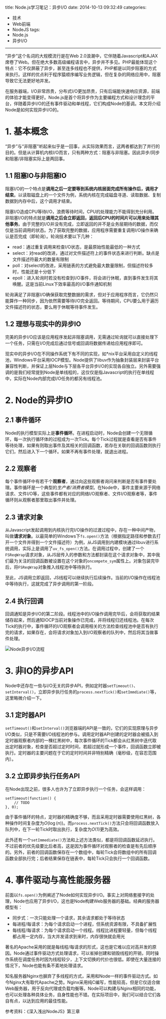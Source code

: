 title: Node.js学习笔记：异步I/O
date: 2014-10-13 09:32:49
categories:
- 技术
- Web前端
- NodeJS
tags:
- Node.js
- 异步I/O
---

“异步”这个名词的大规模流行是在Web 2.0浪潮中，它伴随着Javascript和AJAX席卷了Web。但在绝大多数高级编程语言中，异步并不多见。PHP最能体现这个特点：它不仅屏蔽了异步，甚至连多线程也不提供，PHP都是以同步阻塞的方式来执行。这样的优点利于程序猿顺序编写业务逻辑，但在复杂的网络应用中，阻塞导致它无法更好地并发。

在服务器端，I/O非常昂贵，分布式I/O更加昂贵，只有后端能快速响应资源，前端的体验才能变得更好。Node.js是首个将异步作为主要编程方式和设计理念的平台，伴随着异步I/O的还有事件驱动和单线程，它们构成Node的基调。本文将介绍Node是如何实现异步I/O的。

<!-- more -->

# 1. 基本概念

“异步”与“非阻塞”听起来似乎是一回事，从实际效果而言，这两者都达到了并行的目的。但是从计算机内核I/O而言，只有两种方式：阻塞与非阻塞。因此异步/同步和阻塞/非阻塞实际上是两回事。

## 1.1 阻塞IO与非阻塞IO

阻塞I/O的一个特点是**调用之后一定要等到系统内核层面完成所有操作后，调用才结束**。以读取磁盘上的一个文件为例，系统内核在完成磁盘寻道、读取数据、复制数据到内存中后，这个调用才结束。

阻塞I/O造成CPU等待I/O，浪费等待时间，CPU的处理能力不能得到充分利用。非阻塞I/O的特点就是**调用之后会立即返回，返回后CPU的时间片可以用来处理其他事务**。由于完整的I/O并没有完成，立即返回的并不是业务层期待的数据，而仅仅是当前调用的状态。为了获取完整的数据，应用程序需要重复调用I/O操作来确认是否完成（即轮询）。轮询技术要以下几种：

* read：通过重复调用来检查I/O状态，是最原始性能最低的一种方式
* select：对read的改进，通过对文件描述符上的事件状态来进行判断。缺点是文件描述符最大的数量有限制
* poll：对select的改进，采用链表的方式避免最大数量限制，但描述符较多时，性能还是十分低下
* epoll：进入轮询时若没有检查到I/O事件，将会进行休眠，直到事件发生将其唤醒。这是当前Linux下效率最高的I/O事件通知机制

轮询满足了非阻塞I/O确保获取完整数据的需求，但对于应用程序而言，它仍然只能算作一种同步，因为依然需要等待I/O完全返回。等待期间，CPU要么用于遍历文件描述符的状态，要么用于休眠等待事件发生。

## 1.2 理想与现实中的异步IO

完美的异步I/O应该是应用程序发起非阻塞调用，无需通过轮询就可以直接处理下一个任务，只需在I/O完成后通过信号或回调将数据传递给应用程序即可。

现实中的异步I/O在不同操作系统下有不同的实现，如\*nix平台采用自定义的线程池，Windows平台采用IOCP模型。Node提供了libuv作为抽象封装层来封装平台兼容性判断，并保证上层Node与下层各平台异步I/O的实现各自独立。另外需要强调的是我们经常提到Node是单线程的，这仅仅是指Javascript的执行在单线程中，实际在Node内部完成I/O任务的都另有线程池。

# 2. Node的异步IO

## 2.1 事件循环

Node的执行模型实际上是**事件循环**。在进程启动时，Node会创建一个无限循环，每一次执行循环体的过程成为一次Tick。每个Tick过程就是查看是否有事件等待处理，如果有则取出事件及其相关的回调函数，若存在关联的回调函数则执行它们，然后进入下一个循环。如果不再有事件处理，就退出进程。

## 2.2 观察者

每个事件循环中有若干个**观察者**，通过向这些观察者询问来判断是否有事件要处理。事件循环是一个典型的*生产者/消费者模型*。在Node中，事件主要来源于网络请求、文件I/O等，这些事件都有对应的网络I/O观察者、文件I/O观察者等，事件循环则从观察者那里取出事件并处理。

## 2.3 请求对象

从Javascript发起调用到内核执行完I/O操作的过渡过程中，存在一种中间产物，叫做**请求对象**。以最简单的Windows下`fs.open()`方法（根据指定路径和参数去打开一个文件并得到一个文件描述符）为例，从JS调用到内建模块通过libuv进行系统调用，实际上是调用了`uv_fs_open()`方法。在调用过程中，创建了一个`FSReqWrap`请求对象，从JS层传入的参数和方法都封装在这个请求对象中，其中我们最为关注的回调函数被设置在这个对象的`oncompete_sym`属性上。对象包装完毕后，将`FSReqWrap`对象推入线程池中等待执行。

至此，JS调用立即返回，JS线程可以继续执行后续操作。当前的I/O操作在线程池中等待执行，这就完成了异步调用的第一阶段。

## 2.4 执行回调

回调通知是异步I/O的第二阶段。线程池中的I/O操作调用完毕后，会将获取的结果储存起来，然后通知IOCP当前对象操作已完成，并将线程归还线程池。在每次Tick的执行中，事件循环的I/O观察者会调用相关的方法检查线程池中是否有执行完的请求，如果存在，会将请求对象加入到I/O观察者的队列中，然后将其当做事件处理。

![Node异步I/O流程](https://raytaylorlin-blog.oss-cn-shenzhen.aliyuncs.com/image%2Fnodejs%2FNode%E5%BC%82%E6%AD%A5IO%E6%B5%81%E7%A8%8B.jpg)

# 3. 非IO的异步API

Node中还存在一些与I/O无关的异步API，例如定时器`setTimeout()`、`setInterval()`，立即异步执行任务的`process.nextTick()`和`setImmdiate()`等，这里略微介绍一下。

## 3.1 定时器API

`setTimeout()`和`setInterval()`浏览器端的API是一致的，它们的实现原理与异步I/O类似，只是不需要I/O线程池的参与。调用定时器API创建的定时器会被插入到定时器观察者内部的一棵红黑树中，每次事件循环的Tick都会从红黑树中迭代取出定时器对象，检查是否超过定时时间，若超过就形成一个事件，回调函数立即被执行。定时器的主要问题在于它的定时时间并非特别精确（毫秒级，在容忍范围内）。

## 3.2 立即异步执行任务API

在Node出现之前，很多人也许为了立即异步执行一个任务，会这样调用：

    setTimeout(function() {
        // TODO
    }, 0);

由于事件循环的特点，定时器的精确度不够，而且采用定时器需要使用红黑树，各种操作时间复杂度为$O(\log (n))$。而`process.nextTick()`方法只会将回调函数放入队列中，在下一轮Tick时取出执行，复杂度为$O(1)$更为高效。

此外还有一个`setImmediate()`方法和上述方法类似，都是将回调函数延迟执行。不过前者的优先级要比后者高，这是因为事件循环对观察者的检查是有先后顺序的。另外，前者的回调函数保存在一个数组中，每轮Tick会将数组中的所有回调函数全部执行完；后者结果保存在链表中，每轮Tick只会执行一个回调函数。

# 4. 事件驱动与高性能服务器

前面以`fs.open()`为例阐述了Node如何实现异步I/O。事实上对网络套接字的处理，Node也应用了异步I/O，这也是Node构建Web服务器的基础。经典的服务器模型有：

* 同步式：一次只能处理一个请求，其余请求都处于等待状态
* 每进程/每请求：为每个请求启动一个进程，但系统资源有限，不具备扩展性
* 每线程/每请求：为每个请求启动一个线程。线程比进程要轻量，但每个线程都占用一定内存，当大并发请求到来时，内存很快就会用光

著名的Apache采用的就是每线程/每请求的形式，这也是它难以应对高并发的原因。Node通过事件驱动方式处理请求，可以省掉创建和销毁线程的开销，同时操作系统在调度任务时因为线程较少，上下文切换的代价也很低。即使在大量连接的情况下，Node也能有条不紊地处理请求。

知名服务器Nginx也摒弃了多线程的方式，采用和Node一样的事件驱动方式。如今Nginx大有取代Apache之势。Nginx采用纯C编写，性能较高，但是它仅适合做Web服务器，用于反向代理或负载均衡等。Node可以构建与Nginx相同的功能，也可以处理各种具体业务，自身性能也不错。在实际项目中，我们可以结合它们各自有点，以达到应用的最佳性能。

参考资料：《深入浅出NodeJS》第三章